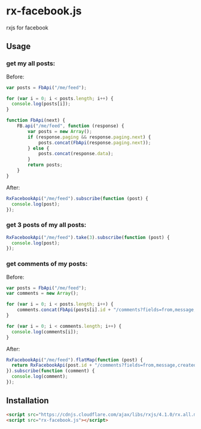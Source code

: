 # rx-facebook.js

rxjs for facebook

## Usage

### get my all posts:

Before:

```js
var posts = FbApi("/me/feed");

for (var i = 0; i < posts.length; i++) {
  console.log(posts[i]);
}

function FbApi(next) {
    FB.api("/me/feed", function (response) {
        var posts = new Array();
        if (response.paging && response.paging.next) {
            posts.concat(FbApi(response.paging.next));
        } else {
            posts.concat(response.data);
        }
        return posts;
    }
}
```

After:

```js
RxFacebookApi("/me/feed").subscribe(function (post) {
  console.log(post);
});
```

### get 3 posts of my all posts:

```js
RxFacebookApi("/me/feed").take(3).subscribe(function (post) {
  console.log(post);
});
```

### get comments of my posts:

Before:

```js
var posts = FbApi("/me/feed");
var comments = new Array();

for (var i = 0; i < posts.length; i++) {
    comments.concat(FbApi(posts[i].id + "/comments?fields=from,message,created_time&filter=stream"));
}

for (var i = 0; i < comments.length; i++) {
  console.log(comments[i]);
}
```

After:

```js
RxFacebookApi("/me/feed").flatMap(function (post) {
  return RxFacebookApi(post.id + "/comments?fields=from,message,created_time&filter=stream"));
}).subscribe(function (comment) {
  console.log(comment);
});
```

## Installation

```html
<script src="https://cdnjs.cloudflare.com/ajax/libs/rxjs/4.1.0/rx.all.min.js"></script>
<script src="rx-facebook.js"></script>
```

